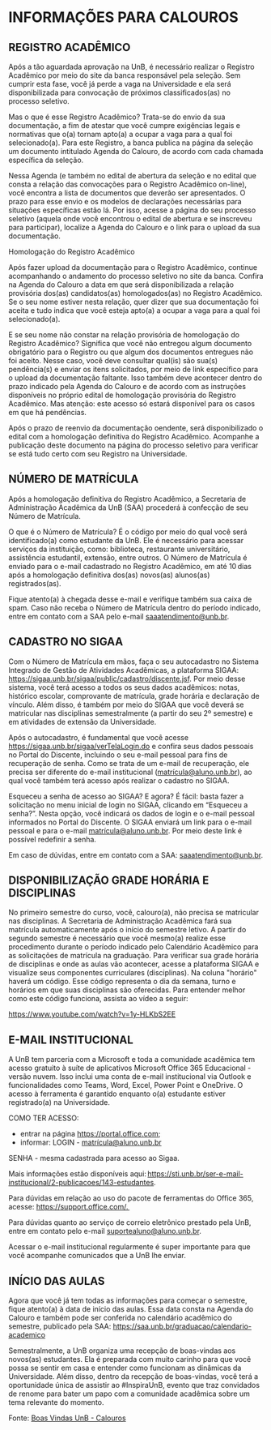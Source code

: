 # INFORMAÇÕES PARA CALOUROS
## REGISTRO ACADÊMICO
Após a tão aguardada aprovação na UnB, é necessário realizar o Registro Acadêmico por meio do site da banca responsável pela seleção. Sem cumprir esta fase, você já perde a vaga na Universidade e ela será disponibilizada para convocação de próximos classificados(as) no processo seletivo.

Mas o que é esse Registro Acadêmico? Trata-se do envio da sua documentação, a fim de atestar que você cumpre exigências legais e normativas que o(a) tornam apto(a) a ocupar a vaga para a qual foi selecionado(a). Para este Registro, a banca publica na página da seleção um documento intitulado Agenda do Calouro, de acordo com cada chamada específica da seleção.

Nessa Agenda (e também no edital de abertura da seleção e no edital que consta a relação das convocações para o Registro Acadêmico on-line), você encontra a lista de documentos que deverão ser apresentados. O prazo para esse envio e os modelos de declarações necessárias para situações específicas estão lá. Por isso, acesse a página do seu processo seletivo (aquela onde você encontrou o edital de abertura e se inscreveu para participar), localize a Agenda do Calouro e o link para o upload da sua documentação.

Homologação do Registro Acadêmico

Após fazer upload da documentação para o Registro Acadêmico, continue acompanhando o andamento do processo seletivo no site da banca. Confira na Agenda do Calouro a data em que será disponibilizada a relação provisória dos(as) candidatos(as) homologados(as) no Registro Acadêmico. Se o seu nome estiver nesta relação, quer dizer que sua documentação foi aceita e tudo indica que você esteja apto(a) a ocupar a vaga para a qual foi selecionado(a).

E se seu nome não constar na relação provisória de homologação do Registro Acadêmico? Significa que você não entregou algum documento obrigatório para o Registro ou que algum dos documentos entregues não foi aceito. Nesse caso, você deve consultar qual(is) são sua(s) pendência(s) e enviar os itens solicitados, por meio de link específico para o upload da documentação faltante. Isso também deve acontecer dentro do prazo indicado pela Agenda do Calouro e de acordo com as instruções disponíveis no próprio edital de homologação provisória do Registro Acadêmico. Mas atenção: este acesso só estará disponível para os casos em que há pendências.

Após o prazo de reenvio da documentação oendente, será disponibilizado o edital com a homologação definitiva do Registro Acadêmico. Acompanhe a publicação deste documento na página do processo seletivo para verificar se está tudo certo com seu Registro na Universidade.

## NÚMERO DE MATRÍCULA
Após a homologação definitiva do Registro Acadêmico, a Secretaria de Administração Acadêmica da UnB (SAA) procederá à confecção de seu Número de Matrícula.

O que é o Número de Matrícula? É o código por meio do qual você será identificado(a) como estudante da UnB. Ele é necessário para acessar serviços da instituição, como: biblioteca, restaurante universitário, assistência estudantil, extensão, entre outros. O Número de Matrícula é enviado para o e-mail cadastrado no Registro Acadêmico, em até 10 dias após a homologação definitiva dos(as) novos(as) alunos(as) registrados(as).

Fique atento(a) à chegada desse e-mail e verifique também sua caixa de spam. Caso não receba o Número de Matrícula dentro do período indicado, entre em contato com a SAA pelo e-mail saaatendimento@unb.br.

## CADASTRO NO SIGAA
Com o Número de Matrícula em mãos, faça o seu autocadastro no Sistema Integrado de Gestão de Atividades Acadêmicas, a plataforma SIGAA: https://sigaa.unb.br/sigaa/public/cadastro/discente.jsf. Por meio desse sistema, você terá acesso a todos os seus dados acadêmicos: notas, histórico escolar, comprovante de matrícula, grade horária e declaração de vínculo. Além disso, é também por meio do SIGAA que você deverá se matricular nas disciplinas semestralmente (a partir do seu 2º semestre) e em atividades de extensão da Universidade.

Após o autocadastro, é fundamental que você acesse https://sigaa.unb.br/sigaa/verTelaLogin.do e confira seus dados pessoais no Portal do Discente, incluindo o seu e-mail pessoal para fins de recuperação de senha. Como se trata de um e-mail de recuperação, ele precisa ser diferente do e-mail institucional (matrícula@aluno.unb.br), ao qual você também terá acesso após realizar o cadastro no SIGAA.

Esqueceu a senha de acesso ao SIGAA? E agora? É fácil: basta fazer a solicitação no menu inicial de login no SIGAA, clicando em “Esqueceu a senha?”. Nesta opção, você indicará os dados de login e o e-mail pessoal informados no Portal do Discente. O SIGAA enviará um link para o e-mail pessoal e para o e-mail matrícula@aluno.unb.br. Por meio deste link é possível redefinir a senha.

Em caso de dúvidas, entre em contato com a SAA: saaatendimento@unb.br.

## DISPONIBILIZAÇÃO GRADE HORÁRIA E DISCIPLINAS
No primeiro semestre do curso, você, calouro(a), não precisa se matricular nas disciplinas. A Secretaria de Administração Acadêmica fará sua matrícula automaticamente após o início do semestre letivo. A partir do segundo semestre é necessário que você mesmo(a) realize esse procedimento durante o período indicado pelo Calendário Acadêmico para as solicitações de matrícula na graduação. Para verificar sua grade horária de disciplinas e onde as aulas vão acontecer, acesse a plataforma SIGAA e visualize seus componentes curriculares (disciplinas). Na coluna "horário" haverá um código. Esse código representa o dia da semana, turno e horários em que suas disciplinas são oferecidas. Para entender melhor como este código funciona, assista ao vídeo a seguir:

https://www.youtube.com/watch?v=1y-HLKbS2EE

## E-MAIL INSTITUCIONAL
A UnB tem parceria com a Microsoft e toda a comunidade acadêmica tem acesso gratuito à suíte de aplicativos Microsoft Office 365 Educacional - versão nuvem. Isso inclui uma conta de e-mail institucional via Outlook e funcionalidades como Teams, Word, Excel, Power Point e OneDrive. O acesso à ferramenta é garantido enquanto o(a) estudante estiver registrado(a) na Universidade.

COMO TER ACESSO:
- entrar na página https://portal.office.com;
- informar: LOGIN - matrícula@aluno.unb.br

SENHA - mesma cadastrada para acesso ao Sigaa.

Mais informações estão disponíveis aqui: https://sti.unb.br/ser-e-mail-institucional/2-publicacoes/143-estudantes.

Para dúvidas em relação ao uso do pacote de ferramentas do Office 365, acesse: https://support.office.com/. 

Para dúvidas quanto ao serviço de correio eletrônico prestado pela UnB, entre em contato pelo e-mail suportealuno@aluno.unb.br.

Acessar o e-mail institucional regularmente é super importante para que você acompanhe comunicados que a UnB lhe enviar.

## INÍCIO DAS AULAS
Agora que você já tem todas as informações para começar o semestre, fique atento(a) à data de início das aulas. Essa data consta na Agenda do Calouro e também pode ser conferida no calendário acadêmico do semestre, publicado pela SAA: https://saa.unb.br/graduacao/calendario-academico

Semestralmente, a UnB organiza uma recepção de boas-vindas aos novos(as) estudantes. Ela é preparada com muito carinho para que você possa se sentir em casa e entender como funcionam as dinâmicas da Universidade. Além disso, dentro da recepção de boas-vindas, você terá a oportunidade única de assistir ao #InspiraUnB, evento que traz convidados de renome para bater um papo com a comunidade acadêmica sobre um tema relevante do momento. 

Fonte: [Boas Vindas UnB - Calouros](https://www.boasvindas.unb.br/checklist)